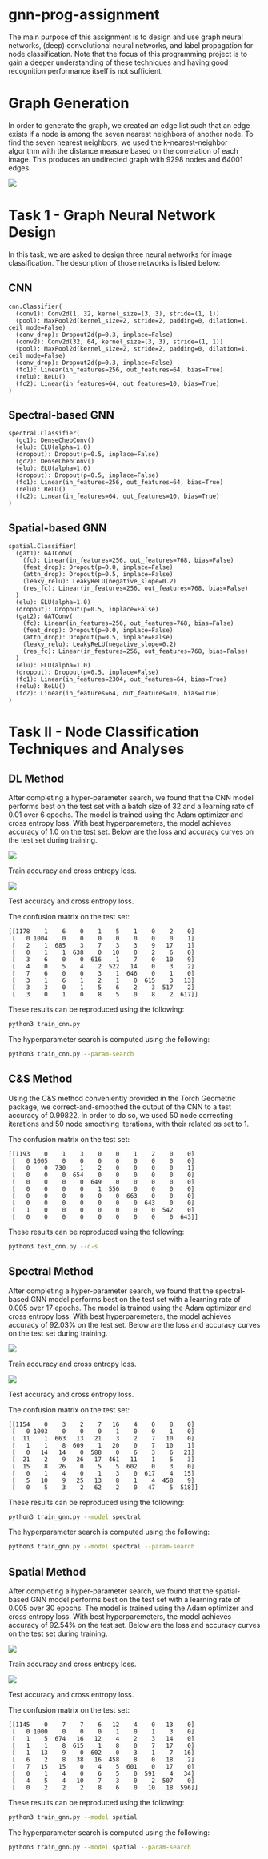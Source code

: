 # gnn-prog-assignment

The main purpose of this assignment is to design and use graph neural networks, (deep) convolutional neural networks, and label propagation for node classification. Note that the focus of this programming project is to gain a deeper understanding of these techniques and having good recognition performance itself is not sufficient.

# Graph Generation

In order to generate the graph, we created an edge list such that an edge exists if a node is among the seven nearest neighbors of another node. To find the seven nearest neighbors, we used the k-nearest-neighbor algorithm with the distance measure based on the correlation of each image. This produces an undirected graph with 9298 nodes and 64001 edges.

![](graph.png)

# Task 1 - Graph Neural Network Design

In this task, we are asked to design three neural networks for image classification. The description of those networks is listed below:

## CNN

```
cnn.Classifier(
  (conv1): Conv2d(1, 32, kernel_size=(3, 3), stride=(1, 1))
  (pool): MaxPool2d(kernel_size=2, stride=2, padding=0, dilation=1, ceil_mode=False)
  (conv_drop): Dropout2d(p=0.3, inplace=False)
  (conv2): Conv2d(32, 64, kernel_size=(3, 3), stride=(1, 1))
  (pool): MaxPool2d(kernel_size=2, stride=2, padding=0, dilation=1, ceil_mode=False)
  (conv_drop): Dropout2d(p=0.3, inplace=False)
  (fc1): Linear(in_features=256, out_features=64, bias=True)
  (relu): ReLU()
  (fc2): Linear(in_features=64, out_features=10, bias=True)
)
```

## Spectral-based GNN

```
spectral.Classifier(
  (gc1): DenseChebConv()
  (elu): ELU(alpha=1.0)
  (dropout): Dropout(p=0.5, inplace=False)
  (gc2): DenseChebConv()
  (elu): ELU(alpha=1.0)
  (dropout): Dropout(p=0.5, inplace=False)
  (fc1): Linear(in_features=256, out_features=64, bias=True)
  (relu): ReLU()
  (fc2): Linear(in_features=64, out_features=10, bias=True)
)
```

## Spatial-based GNN

```
spatial.Classifier(
  (gat1): GATConv(
    (fc): Linear(in_features=256, out_features=768, bias=False)
    (feat_drop): Dropout(p=0.0, inplace=False)
    (attn_drop): Dropout(p=0.5, inplace=False)
    (leaky_relu): LeakyReLU(negative_slope=0.2)
    (res_fc): Linear(in_features=256, out_features=768, bias=False)
  )
  (elu): ELU(alpha=1.0)
  (dropout): Dropout(p=0.5, inplace=False)
  (gat2): GATConv(
    (fc): Linear(in_features=256, out_features=768, bias=False)
    (feat_drop): Dropout(p=0.0, inplace=False)
    (attn_drop): Dropout(p=0.5, inplace=False)
    (leaky_relu): LeakyReLU(negative_slope=0.2)
    (res_fc): Linear(in_features=256, out_features=768, bias=False)
  )
  (elu): ELU(alpha=1.0)
  (dropout): Dropout(p=0.5, inplace=False)
  (fc1): Linear(in_features=2304, out_features=64, bias=True)
  (relu): ReLU()
  (fc2): Linear(in_features=64, out_features=10, bias=True)
)
```

# Task II - Node Classification Techniques and Analyses

## DL Method

After completing a hyper-parameter search, we found that the CNN model performs best on the test set with a batch size of 32 and a learning rate of 0.01 over 6 epochs. The model is trained using the Adam optimizer and cross entropy loss. With best hyperparemeters, the model achieves accuracy of 1.0 on the test set. Below are the loss and accuracy curves on the test set during training.

![](results/cnn_train.png)

Train accuracy and cross entropy loss.

![](results/cnn_test.png)

Test accuracy and cross entropy loss.

The confusion matrix on the test set:
```
[[1178    1    6    0    1    5    1    0    2    0]
 [   0 1004    0    0    0    0    0    0    0    1]
 [   2    1  685    3    7    3    3    9   17    1]
 [   0    1    1  638    0   10    0    2    6    0]
 [   3    6    0    0  616    1    7    0   10    9]
 [   4    0    5    4    2  522   14    0    3    2]
 [   7    6    0    0    3    1  646    0    1    0]
 [   3    1    6    1    2    1    0  615    3   13]
 [   3    3    0    1    5    6    2    3  517    2]
 [   3    0    1    0    8    5    0    8    2  617]]
```

These results can be reproduced using the following:
```bash
python3 train_cnn.py
```

The hyperparameter search is computed using the following:
```bash
python3 train_cnn.py --param-search
```

## C&S Method

Using the C\&S method conveniently provided in the Torch Geometric package, we correct-and-smoothed the output of the CNN to a test accuracy of 0.99822. In order to do so, we used 50 node correcting iterations and 50 node smoothing iterations, with their related $\alpha$s set to 1.

The confusion matrix on the test set:
```
[[1193    0    1    3    0    0    1    2    0    0]
 [   0 1005    0    0    0    0    0    0    0    0]
 [   0    0  730    1    2    0    0    0    0    1]
 [   0    0    0  654    0    0    0    0    0    0]
 [   0    0    0    0  649    0    0    0    0    0]
 [   0    0    0    0    1  556    0    0    0    0]
 [   0    0    0    0    0    0  663    0    0    0]
 [   0    0    0    0    0    0    0  643    0    0]
 [   1    0    0    0    0    0    0    0  542    0]
 [   0    0    0    0    0    0    0    0    0  643]]
 ```

These results can be reproduced using the following:
```bash
python3 test_cnn.py --c-s
```

## Spectral Method

After completing a hyper-parameter search, we found that the spectral-based GNN model performs best on the test set with a learning rate of 0.005 over 17 epochs. The model is trained using the Adam optimizer and cross entropy loss. With best hyperparemeters, the model achieves accuracy of 92.03\% on the test set. Below are the loss and accuracy curves on the test set during training.

![](results/spectral_train.png)

Train accuracy and cross entropy loss.

![](results/spectral_test.png)

Test accuracy and cross entropy loss.

The confusion matrix on the test set:
```
[[1154    0    3    2    7   16    4    0    8    0]
 [   0 1003    0    0    0    1    0    0    1    0]
 [  11    1  663   13   21    3    2    7   10    0]
 [   1    1    8  609    1   20    0    7   10    1]
 [   0   14   14    0  588    0    6    3    6   21]
 [  21    2    9   26   17  461   11    1    5    3]
 [  15    8   26    0    5    5  602    0    3    0]
 [   0    1    4    0    1    3    0  617    4   15]
 [   5   10    9   25   13    8    1    4  458    9]
 [   0    5    3    2   62    2    0   47    5  518]]
```

These results can be reproduced using the following:
```bash
python3 train_gnn.py --model spectral
```

The hyperparameter search is computed using the following:
```bash
python3 train_gnn.py --model spectral --param-search
```

## Spatial Method

After completing a hyper-parameter search, we found that the spatial-based GNN model performs best on the test set with a learning rate of 0.005 over 30 epochs. The model is trained using the Adam optimizer and cross entropy loss. With best hyperparemeters, the model achieves accuracy of 92.54\% on the test set. Below are the loss and accuracy curves on the test set during training.

![](results/spatial_train.png)

Train accuracy and cross entropy loss.

![](results/spatial_test.png)

Test accuracy and cross entropy loss.

The confusion matrix on the test set:
```
[[1145    0    7    7    6   12    4    0   13    0]
 [   0 1000    0    0    0    1    0    1    3    0]
 [   1    5  674   16   12    4    2    3   14    0]
 [   1    1    8  615    1    8    0    7   17    0]
 [   1   13    9    0  602    0    3    1    7   16]
 [   6    2    8   38   16  458    8    0   18    2]
 [   7   15   15    0    4    5  601    0   17    0]
 [   0    1    4    0    6    5    0  591    4   34]
 [   4    5    4   10    7    3    0    2  507    0]
 [   0    2    2    2    8    6    0   10   18  596]]
```

These results can be reproduced using the following:
```bash
python3 train_gnn.py --model spatial
```

The hyperparameter search is computed using the following:
```bash
python3 train_gnn.py --model spatial --param-search
```